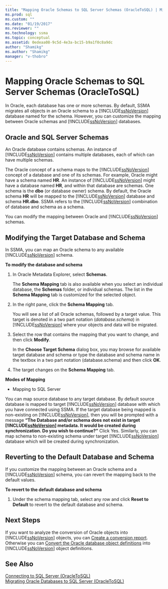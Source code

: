 ```yaml
---
title: "Mapping Oracle Schemas to SQL Server Schemas (OracleToSQL) | Microsoft Docs"
ms.prod: sql
ms.custom: ""
ms.date: "01/19/2017"
ms.reviewer: ""
ms.technology: ssma
ms.topic: conceptual
ms.assetid: 0edeaa08-9c5d-4e3a-bc15-b9a1f0c8a9dc
author: "Shamikg"
ms.author: "Shamikg"
manager: "v-thobro"
---
```

# Mapping Oracle Schemas to SQL Server Schemas (OracleToSQL)
In Oracle, each database has one or more schemas. By default, SSMA migrates all objects in an Oracle schema to a [!INCLUDE[ssNoVersion](../../includes/ssnoversion-md.md)] database named for the schema. However, you can customize the mapping between Oracle schemas and [!INCLUDE[ssNoVersion](../../includes/ssnoversion-md.md)] databases.  
  
## Oracle and SQL Server Schemas  
An Oracle database contains schemas. An instance of [!INCLUDE[ssNoVersion](../../includes/ssnoversion-md.md)] contains multiple databases, each of which can have multiple schemas.  
  
The Oracle concept of a schema maps to the [!INCLUDE[ssNoVersion](../../includes/ssnoversion-md.md)] concept of a database and one of its schemas. For example, Oracle might have a schema named **HR**. An instance of [!INCLUDE[ssNoVersion](../../includes/ssnoversion-md.md)] might have a database named **HR**, and within that database are schemas. One schema is the **dbo** (or database owner) schema. By default, the Oracle schema **HR** will be mapped to the [!INCLUDE[ssNoVersion](../../includes/ssnoversion-md.md)] database and schema **HR.dbo**. SSMA refers to the [!INCLUDE[ssNoVersion](../../includes/ssnoversion-md.md)] combination of database and schema as a schema.  
  
You can modify the mapping between Oracle and [!INCLUDE[ssNoVersion](../../includes/ssnoversion-md.md)] schemas.  
  
## Modifying the Target Database and Schema  
In SSMA, you can map an Oracle schema to any available [!INCLUDE[ssNoVersion](../../includes/ssnoversion-md.md)] schema.  
  
**To modify the database and schema**  
  
1.  In Oracle Metadata Explorer, select **Schemas**.  
  
    The **Schema Mapping** tab is also available when you select an individual database, the **Schemas** folder, or individual schemas. The list in the **Schema Mapping** tab is customized for the selected object.  
  
2.  In the right pane, click the **Schema Mapping** tab.  
  
    You will see a list of all Oracle schemas, followed by a target value. This target is denoted in a two part notation (*database.schema*) in [!INCLUDE[ssNoVersion](../../includes/ssnoversion-md.md)] where your objects and data will be migrated.  
  
3.  Select the row that contains the mapping that you want to change, and then click **Modify**.  
  
    In the **Choose Target Schema** dialog box, you may browse for available target database and schema or type the database and schema name in the textbox in a two part notation (database.schema) and then click **OK**.  
  
4.  The target changes on the **Schema Mapping** tab.  
  
**Modes of Mapping**  
  
-   Mapping to SQL Server  
  
You can map source database to any target database. By default source database is mapped to target [!INCLUDE[ssNoVersion](../../includes/ssnoversion-md.md)] database with which you have connected using SSMA. If the target database being mapped is non-existing on [!INCLUDE[ssNoVersion](../../includes/ssnoversion-md.md)], then you will be prompted with a message **“The Database and/or schema does not exist in target [!INCLUDE[ssNoVersion](../../includes/ssnoversion-md.md)] metadata. It would be created during synchronization. Do you wish to continue?”** Click Yes. Similarly, you can map schema to non-existing schema under target [!INCLUDE[ssNoVersion](../../includes/ssnoversion-md.md)] database which will be created during synchronization.  
  
## Reverting to the Default Database and Schema  
If you customize the mapping between an Oracle schema and a [!INCLUDE[ssNoVersion](../../includes/ssnoversion-md.md)] schema, you can revert the mapping back to the default values.  
  
**To revert to the default database and schema**  
  
1.  Under the schema mapping tab, select any row and click **Reset to Default** to revert to the default database and schema.  
  
## Next Steps  
If you want to analyze the conversion of Oracle objects into [!INCLUDE[ssNoVersion](../../includes/ssnoversion-md.md)] objects, you can [Create a conversion report](assessing-oracle-schemas-for-conversion-oracletosql.md). Otherwise you can [Convert the Oracle database object definitions](converting-oracle-schemas-oracletosql.md) into [!INCLUDE[ssNoVersion](../../includes/ssnoversion-md.md)] object definitions.  
  
## See Also  
[Connecting to SQL Server &#40;OracleToSQL&#41;](../../ssma/oracle/connecting-to-sql-server-oracletosql.md)  
[Migrating Oracle Databases to SQL Server &#40;OracleToSQL&#41;](../../ssma/oracle/migrating-oracle-databases-to-sql-server-oracletosql.md)  
  
